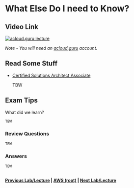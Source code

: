 What Else Do I need to Know?
======

  
## Video Link

[![acloud.guru lecture](https://i.imgur.com/f9pTqd0.png)](https://acloud.guru/course/aws-certified-solutions-architect-associate/learn/wordpress/444ffee2-9bff-aeab-ba9e-cd3385693884/watch)

*Note - You will need an [acloud.guru](acloud.guru) account.*


## Read Some Stuff

*   [Certified Solutions Architect Associate](https://aws.amazon.com/certification/certified-solutions-architect-associate/)
  
    
    TBW
    
    
## Exam Tips

What did we learn?

    TBW

    
### Review Questions

    TBW


### Answers

    TBW


## 

**[Previous Lab/Lecture](../wp/wp-cloudformation-lab.md) | [AWS (root)](../readme.adoc) | [Next Lab/Lecture](whitepapers-what-else.md)**
